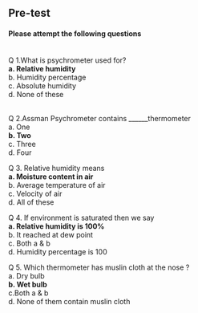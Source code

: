 ## <b> Pre-test</b>
#### Please attempt the following questions

<br>
Q 1.What is psychrometer used for?<br>
<b>a. Relative humidity</b><br>
b. Humidity percentage<br>
c. Absolute humidity<br>
d. None of these<br><br>

Q 2.Assman Psychrometer contains ______thermometer<br>
a. One<br>
<b>b. Two</b><br>
c. Three<br>
d. Four<br>

Q 3. Relative humidity means  <br>
<b>a. Moisture content in air</b><br>
b. Average temperature of air<br>
c. Velocity of air<br>
d. All of these<br>

Q 4. If environment is saturated then we say <br>
<b>a. Relative humidity is 100%</b><br>
b. It reached at dew point<br>
c. Both a & b<br>
d. Humidity percentage is 100<br>

Q 5. Which thermometer has muslin cloth at the nose ?<br>
a. Dry bulb<br>
<b>b. Wet bulb</b><br>
c.Both a & b <br>
d. None of them contain muslin cloth<br>

